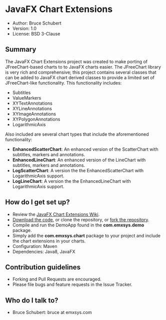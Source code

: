 # JavaFX Chart Extensions #
* Author: Bruce Schubert
* Version: 1.0
* License: BSD 3-Clause

## Summary ##

The JavaFX Chart Extensions project was created to make porting of JFreeChart-based charts to 
to JavaFX charts easier.  The JFreeChart library is very rich and comprehensive; this project
contains several classes that can be added to JavaFX chart derived classes to provide a limited 
set of JFreeChart-like functionality. This functionality includes:

* Subtitles
* ValueMarkers
* XYTextAnnotations
* XYLineAnnotations
* XYImageAnnotations
* XYPolygonAnnotations
* LogarithmicAxis

Also included are several chart types that include the aforementioned functionality:

* **EnhancedScatterChart**: An enhanced version of the ScatterChart with subtitles, markers and annotations.
* **EnhancedLineChart**: An enhanced version of the LineChart with subtitles, markers and annotations.
* **LogScatterChart**: A version the the EnhancedScatterChart with LogarithmicAxis support.
* **LogLineChart**: A version the the EnhancedLineChart with LogarithmicAxis support.

## How do I get set up? ##

* Review the [JavaFX Chart Extensions Wiki](https://bitbucket.org/emxsys/javafx-chart-extensions/wiki/).
* [Download the code](https://bitbucket.org/emxsys/javafx-chart-extensions/downloads), or clone the repository, or [fork the repository](https://bitbucket.org/emxsys/javafx-chart-extensions/fork).
* Compile and run the DemoApp found in the **com.emxsys.demo** package. 
* Simply add the **com.emxsys.chart** package to your project and include the chart extensions in your charts.
* Configuration: Maven
* Dependencies: Java8, JavaFX 

## Contribution guidelines ##

* Forking and Pull Requests are encouraged. 
* Please file bugs and feature requests in the Issue Tracker.

## Who do I talk to? ##

* Bruce Schubert: bruce at emxsys.com